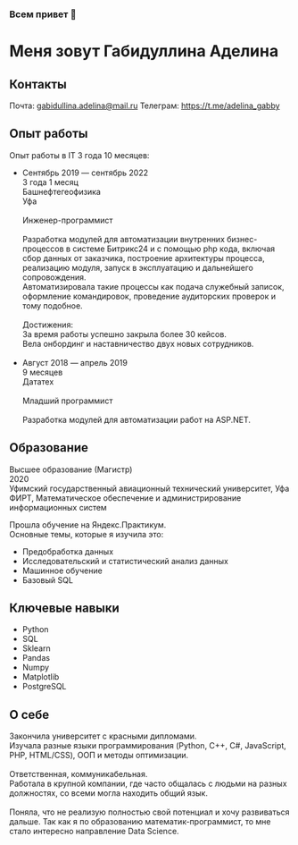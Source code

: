 ### Всем привет 👋
# Меня зовут Габидуллина Аделина 
## Контакты

Почта: gabidullina.adelina@mail.ru
Телеграм: https://t.me/adelina_gabby

## Опыт работы 
Опыт работы в IT 3 года 10 месяцев:
<ul>
<li>
Сентябрь 2019 — сентябрь 2022
<br>
3 года 1 месяц
<br>
Башнефтегеофизика
<br>
Уфа
<br><br>
Инженер-программист<br><br>
Разработка модулей для автоматизации внутренних бизнес-процессов в системе Битрикс24 и с помощью php кода, включая сбор данных от заказчика, построение архитектуры процесса, реализацию модуля, запуск в эксплуатацию и дальнейшего сопровождения.
<br>
Автоматизировала такие процессы как подача служебный записок, оформление командировок, проведение аудиторских проверок и тому подобное.
<br><br>
Достижения:<br>
За время работы успешно закрыла более 30 кейсов.<br>
Вела онбординг и наставничество двух новых сотрудников.
</li>

<br>
<li>
 Август 2018 — апрель 2019<br>
9 месяцев<br>
Дататех<br><br>
Младший программист<br><br>
Разработка модулей для автоматизации работ на ASP.NET.<br>
</li>
</ul>

## Образование

Высшее образование (Магистр)<br>
2020<br>
Уфимский государственный авиационный технический университет, Уфа<br>
ФИРТ, Математическое обеспечение и администрирование информационных систем<br>

Прошла обучение на Яндекс.Практикум.<br>
Основные темы, которые я изучила это:<br>
<ul>
<li>Предобработка данных</li>
<li>Исследовательский и статистический анализ данных</li>
<li>Машинное обучение</li>
<li>Базовый SQL</li>
</ul>


## Ключевые навыки
<ul>
<li>Python</li>
<li>SQL</li>
<li>Sklearn</li>
<li>Pandas</li>
<li>Numpy</li>
<li>Matplotlib</li>
<li>PostgreSQL</li>
</ul>


## О себе
Закончила университет с красными дипломами.<br>
Изучала разные языки программирования (Python, C++, C#, JavaScript, PHP, HTML/CSS), ООП и методы оптимизации.
<br><br>
Ответственная, коммуникабельная.<br>
Работала в крупной компании, где часто общалась с людьми на разных должностях, со всеми могла находить общий язык.<br>
<br>
Поняла, что не реализую полностью свой потенциал и хочу развиваться дальше. Так как я по образованию математик-программист, то мне стало интересно направление Data Science.
<br><br>


<!--
**adelinagabby/adelinagabby** is a ✨ _special_ ✨ repository because its `README.md` (this file) appears on your GitHub profile.

Here are some ideas to get you started:

- 🔭 I’m currently working on ...
- 🌱 I’m currently learning ...
- 👯 I’m looking to collaborate on ...
- 🤔 I’m looking for help with ...
- 💬 Ask me about ...
- 📫 How to reach me: ...
- 😄 Pronouns: ...
- ⚡ Fun fact: ...
-->
